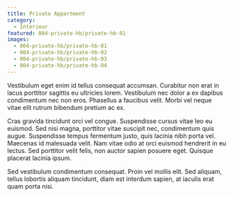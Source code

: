```yaml
---
title: Private Appartment
category:
  - Interiour
featured: 004-private-hb/private-hb-01
images:
  - 004-private-hb/private-hb-01
  - 004-private-hb/private-hb-02
  - 004-private-hb/private-hb-03
  - 004-private-hb/private-hb-04
---
```


Vestibulum eget enim id tellus consequat accumsan. Curabitur non erat in lacus porttitor sagittis eu ultricies lorem. Vestibulum nec dolor a ex dapibus condimentum nec non eros. Phasellus a faucibus velit. Morbi vel neque vitae elit rutrum bibendum pretium ac ex.

Cras gravida tincidunt orci vel congue. Suspendisse cursus vitae leo eu euismod. Sed nisi magna, porttitor vitae suscipit nec, condimentum quis augue. Suspendisse tempus fermentum justo, quis lacinia nibh porta vel. Maecenas id malesuada velit. Nam vitae odio at orci euismod hendrerit in eu lectus. Sed porttitor velit felis, non auctor sapien posuere eget. Quisque placerat lacinia ipsum.

Sed vestibulum condimentum consequat. Proin vel mollis elit. Sed aliquam, tellus lobortis aliquam tincidunt, diam est interdum sapien, at iaculis erat quam porta nisi.
